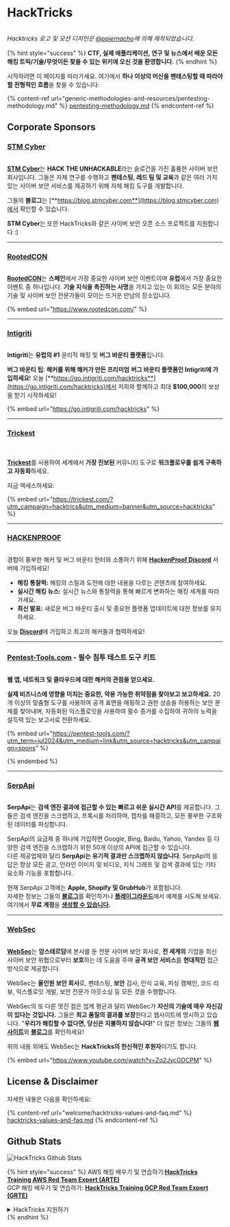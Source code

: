 # HackTricks

<figure><img src=".gitbook/assets/hacktricks.gif" alt=""><figcaption></figcaption></figure>

_Hacktricks 로고 및 모션 디자인은_ [_@ppiernacho_](https://www.instagram.com/ppieranacho/)_에 의해 제작되었습니다._

{% hint style="success" %}
**CTF, 실제 애플리케이션, 연구 및 뉴스에서 배운 모든 해킹 트릭/기술/무엇이든 찾을 수 있는 위키에 오신 것을 환영합니다.**
{% endhint %}

시작하려면 이 페이지를 따라가세요. 여기에서 **하나 이상의 머신을 펜테스팅할 때 따라야 할 전형적인 흐름**을 찾을 수 있습니다:

{% content-ref url="generic-methodologies-and-resources/pentesting-methodology.md" %}
[pentesting-methodology.md](generic-methodologies-and-resources/pentesting-methodology.md)
{% endcontent-ref %}

## Corporate Sponsors

### [STM Cyber](https://www.stmcyber.com)

<figure><img src=".gitbook/assets/stm (1).png" alt=""><figcaption></figcaption></figure>

[**STM Cyber**](https://www.stmcyber.com)는 **HACK THE UNHACKABLE**라는 슬로건을 가진 훌륭한 사이버 보안 회사입니다. 그들은 자체 연구를 수행하고 **펜테스팅, 레드 팀 및 교육**과 같은 여러 가치 있는 사이버 보안 서비스를 제공하기 위해 자체 해킹 도구를 개발합니다.

그들의 **블로그**는 [**https://blog.stmcyber.com**](https://blog.stmcyber.com)에서 확인할 수 있습니다.

**STM Cyber**는 또한 HackTricks와 같은 사이버 보안 오픈 소스 프로젝트를 지원합니다 :)

***

### [RootedCON](https://www.rootedcon.com/)

<figure><img src=".gitbook/assets/image (45).png" alt=""><figcaption></figcaption></figure>

[**RootedCON**](https://www.rootedcon.com)는 **스페인**에서 가장 중요한 사이버 보안 이벤트이며 **유럽**에서 가장 중요한 이벤트 중 하나입니다. **기술 지식을 촉진하는 사명**을 가지고 있는 이 회의는 모든 분야의 기술 및 사이버 보안 전문가들이 모이는 뜨거운 만남의 장소입니다.

{% embed url="https://www.rootedcon.com/" %}

***

### [Intigriti](https://www.intigriti.com)

<figure><img src=".gitbook/assets/image (47).png" alt=""><figcaption></figcaption></figure>

**Intigriti**는 **유럽의 #1** 윤리적 해킹 및 **버그 바운티 플랫폼**입니다.

**버그 바운티 팁**: **해커를 위해 해커가 만든 프리미엄** **버그 바운티 플랫폼인 Intigriti에 가입하세요**! 오늘 [**https://go.intigriti.com/hacktricks**](https://go.intigriti.com/hacktricks)에서 저희와 함께하고 최대 **$100,000**의 보상을 받기 시작하세요!

{% embed url="https://go.intigriti.com/hacktricks" %}

***

### [Trickest](https://trickest.com/?utm\_campaign=hacktrics\&utm\_medium=banner\&utm\_source=hacktricks)

<figure><img src=".gitbook/assets/image (48).png" alt=""><figcaption></figcaption></figure>

\
[**Trickest**](https://trickest.com/?utm\_campaign=hacktrics\&utm\_medium=banner\&utm\_source=hacktricks)를 사용하여 세계에서 **가장 진보된** 커뮤니티 도구로 **워크플로우를 쉽게 구축하고 자동화**하세요.

지금 액세스하세요:

{% embed url="https://trickest.com/?utm_campaign=hacktrics&utm_medium=banner&utm_source=hacktricks" %}

***

### [HACKENPROOF](https://bit.ly/3xrrDrL)

<figure><img src=".gitbook/assets/image (50).png" alt=""><figcaption></figcaption></figure>

경험이 풍부한 해커 및 버그 바운티 헌터와 소통하기 위해 [**HackenProof Discord**](https://discord.com/invite/N3FrSbmwdy) 서버에 가입하세요!

* **해킹 통찰력:** 해킹의 스릴과 도전에 대한 내용을 다루는 콘텐츠에 참여하세요.
* **실시간 해킹 뉴스:** 실시간 뉴스와 통찰력을 통해 빠르게 변화하는 해킹 세계를 따라가세요.
* **최신 발표:** 새로운 버그 바운티 출시 및 중요한 플랫폼 업데이트에 대한 정보를 유지하세요.

오늘 [**Discord**](https://discord.com/invite/N3FrSbmwdy)에 가입하고 최고의 해커들과 협력하세요!

***

### [Pentest-Tools.com](https://pentest-tools.com/?utm\_term=jul2024\&utm\_medium=link\&utm\_source=hacktricks\&utm\_campaign=spons) - 필수 침투 테스트 도구 키트

<figure><img src="/.gitbook/assets/pentest-tools.svg" alt=""><figcaption></figcaption></figure>

**웹 앱, 네트워크 및 클라우드에 대한 해커의 관점을 얻으세요.**

**실제 비즈니스에 영향을 미치는 중요한, 악용 가능한 취약점을 찾아보고 보고하세요.** 20개 이상의 맞춤형 도구를 사용하여 공격 표면을 매핑하고 권한 상승을 허용하는 보안 문제를 찾아내며, 자동화된 익스플로잇을 사용하여 필수 증거를 수집하여 귀하의 노력을 설득력 있는 보고서로 전환하세요.

{% embed url="https://pentest-tools.com/?utm_term=jul2024&utm_medium=link&utm_source=hacktricks&utm_campaign=spons" %}


{% endembed %}

***

### [SerpApi](https://serpapi.com/)

<figure><img src=".gitbook/assets/image (1254).png" alt=""><figcaption></figcaption></figure>

**SerpApi**는 **검색 엔진 결과에 접근할 수 있는 빠르고 쉬운 실시간 API**를 제공합니다. 그들은 검색 엔진을 스크랩하고, 프록시를 처리하며, 캡차를 해결하고, 모든 풍부한 구조화된 데이터를 파싱합니다.

SerpApi의 요금제 중 하나에 가입하면 Google, Bing, Baidu, Yahoo, Yandex 등 다양한 검색 엔진을 스크랩하기 위한 50개 이상의 API에 접근할 수 있습니다.\
다른 제공업체와 달리 **SerpApi는 유기적 결과만 스크랩하지 않습니다**. SerpApi의 응답은 항상 모든 광고, 인라인 이미지 및 비디오, 지식 그래프 및 검색 결과에 있는 기타 요소와 기능을 포함합니다.

현재 SerpApi 고객에는 **Apple, Shopify 및 GrubHub**가 포함됩니다.\
자세한 정보는 그들의 [**블로그**](https://serpapi.com/blog/)를 확인하거나 [**플레이그라운드**](https://serpapi.com/playground)에서 예제를 시도해 보세요.\
여기에서 **무료 계정**을 [**생성할 수 있습니다**](https://serpapi.com/users/sign\_up)**.**

***

### [WebSec](https://websec.nl/)

<figure><img src=".gitbook/assets/websec (1).svg" alt=""><figcaption></figcaption></figure>

[**WebSec**](https://websec.nl)는 **암스테르담**에 본사를 둔 전문 사이버 보안 회사로, **전 세계의** 기업을 최신 사이버 보안 위협으로부터 **보호**하는 데 도움을 주며 **공격 보안 서비스**를 **현대적인** 접근 방식으로 제공합니다.

WebSec는 **올인원 보안 회사**로, 펜테스팅, **보안** 감사, 인식 교육, 피싱 캠페인, 코드 리뷰, 익스플로잇 개발, 보안 전문가 아웃소싱 등 모든 것을 수행합니다.

WebSec의 또 다른 멋진 점은 업계 평균과 달리 WebSec가 **자신의 기술에 매우 자신감이 있다는 것입니다.** 그들은 **최고 품질의 결과를 보장**한다고 웹사이트에 명시하고 있습니다. "**우리가 해킹할 수 없다면, 당신은 지불하지 않습니다!**" 더 많은 정보는 그들의 [**웹사이트**](https://websec.nl/en/)와 [**블로그**](https://websec.nl/blog/)를 확인하세요!

위의 내용 외에도 WebSec는 **HackTricks의 헌신적인 후원자**이기도 합니다.

{% embed url="https://www.youtube.com/watch?v=Zq2JycGDCPM" %}

## License & Disclaimer

자세한 내용은 다음을 확인하세요:

{% content-ref url="welcome/hacktricks-values-and-faq.md" %}
[hacktricks-values-and-faq.md](welcome/hacktricks-values-and-faq.md)
{% endcontent-ref %}

## Github Stats

![HackTricks Github Stats](https://repobeats.axiom.co/api/embed/68f8746802bcf1c8462e889e6e9302d4384f164b.svg)

{% hint style="success" %}
AWS 해킹 배우기 및 연습하기:<img src=".gitbook/assets/arte.png" alt="" data-size="line">[**HackTricks Training AWS Red Team Expert (ARTE)**](https://training.hacktricks.xyz/courses/arte)<img src=".gitbook/assets/arte.png" alt="" data-size="line">\
GCP 해킹 배우기 및 연습하기: <img src=".gitbook/assets/grte.png" alt="" data-size="line">[**HackTricks Training GCP Red Team Expert (GRTE)**<img src=".gitbook/assets/grte.png" alt="" data-size="line">](https://training.hacktricks.xyz/courses/grte)

<details>

<summary>HackTricks 지원하기</summary>

* [**구독 계획**](https://github.com/sponsors/carlospolop) 확인하기!
* **💬 [**Discord 그룹**](https://discord.gg/hRep4RUj7f) 또는 [**텔레그램 그룹**](https://t.me/peass)에 가입하거나, **Twitter** 🐦 [**@hacktricks\_live**](https://twitter.com/hacktricks\_live)**를 팔로우하세요.**
* **HackTricks**와 [**HackTricks Cloud**](https://github.com/carlospolop/hacktricks-cloud) GitHub 리포지토리에 PR을 제출하여 해킹 트릭을 공유하세요.

</details>
{% endhint %}

